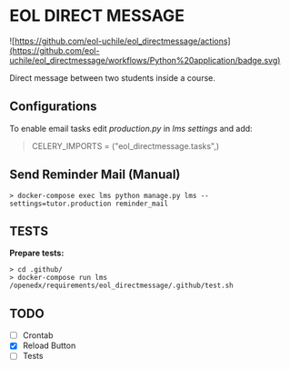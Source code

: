 # EOL DIRECT MESSAGE

![https://github.com/eol-uchile/eol_directmessage/actions](https://github.com/eol-uchile/eol_directmessage/workflows/Python%20application/badge.svg)

Direct message between two students inside a course.

## Configurations

To enable email tasks edit *production.py* in *lms settings* and add:
> CELERY_IMPORTS = ("eol_directmessage.tasks",)

## Send Reminder Mail (Manual)

    > docker-compose exec lms python manage.py lms --settings=tutor.production reminder_mail

## TESTS
**Prepare tests:**

    > cd .github/
    > docker-compose run lms /openedx/requirements/eol_directmessage/.github/test.sh


## TODO

- [ ] Crontab
- [x] Reload Button
- [ ] Tests